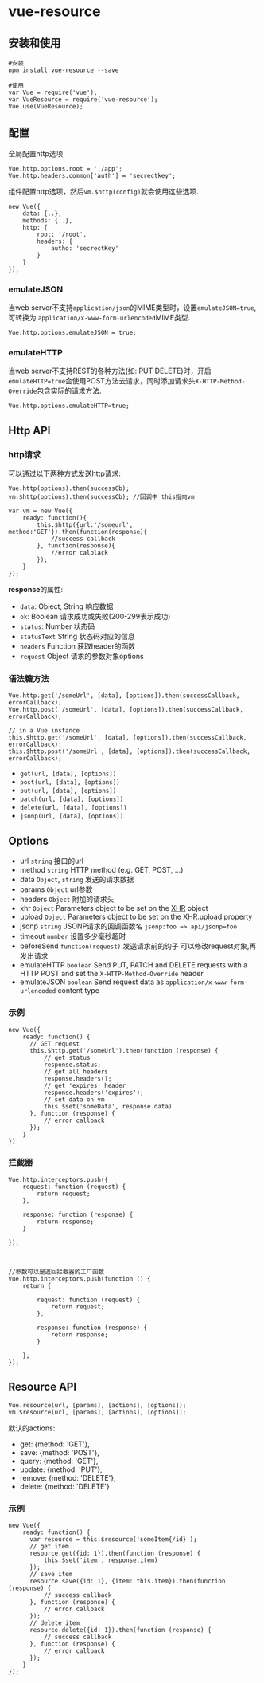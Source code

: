 vue-resource
=====================

安装和使用
-------

    #安装
    npm install vue-resource --save
    
    #使用
    var Vue = require('vue');
    var VueResource = require('vue-resource');
    Vue.use(VueResource);

配置
----------
全局配置http选项

    Vue.http.options.root = './app';
    Vue.http.headers.common['auth'] = 'secrectkey';

组件配置http选项，然后`vm.$http(config)`就会使用这些选项.

    new Vue({
        data: {..},
        methods: {..},
        http: {
            root: '/root',
            headers: {
                autho: 'secrectKey'
            }
        }
    });

### emulateJSON
当web server不支持`application/json`的MIME类型时，设置`emulateJSON=true`, 可转换为 `application/x-www-form-urlencoded`MIME类型.

    Vue.http.options.emulateJSON = true;

### emulateHTTP
当web server不支持REST的各种方法(如: PUT DELETE)时，开启`emulateHTTP=true`会使用POST方法去请求，同时添加请求头`X-HTTP-Method-Override`包含实际的请求方法.

    Vue.http.options.emulateHTTP=true;


Http API
-------------

### http请求
可以通过以下两种方式发送http请求:

    Vue.http(options).then(successCb);
    vm.$http(options).then(successCb); //回调中 this指向vm

    var vm = new Vue({
        ready: function(){
            this.$http({url:'/someurl', method:'GET'}).then(function(response){
                //success callback    
            }, function(response){
                //error calblack
            });
        }
    });

**response**的属性:
+ `data`: Object, String 响应数据
+ `ok`: Boolean 请求成功或失败(200-299表示成功)
+ `status`: Number 状态码
+ `statusText` String 状态码对应的信息
+ `headers` Function 获取header的函数
+ `request` Object 请求的参数对象options

### 语法糖方法

    Vue.http.get('/someUrl', [data], [options]).then(successCallback, errorCallback);
    Vue.http.post('/someUrl', [data], [options]).then(successCallback, errorCallback);

    // in a Vue instance
    this.$http.get('/someUrl', [data], [options]).then(successCallback, errorCallback);
    this.$http.post('/someUrl', [data], [options]).then(successCallback, errorCallback);


* `get(url, [data], [options])`
* `post(url, [data], [options])`
* `put(url, [data], [options])`
* `patch(url, [data], [options])`
* `delete(url, [data], [options])`
* `jsonp(url, [data], [options])`

## Options

+ url  `string` 接口的url
+ method  `string`  HTTP method (e.g. GET, POST, ...)
+ data  `Object`, `string`  发送的请求数据
+ params  `Object`  url参数
+ headers  `Object`  附加的请求头
+ xhr  `Object`  Parameters object to be set on the [XHR](https://developer.mozilla.org/en-US/docs/Web/API/XMLHttpRequest) object
+ upload  `Object`  Parameters object to be set on the [XHR.upload](https://developer.mozilla.org/en-US/docs/Web/API/XMLHttpRequest/upload) property
+ jsonp  `string`  JSONP请求的回调函数名 `jsonp:foo => api/jsonp=foo`
+ timeout  `number`  设置多少毫秒超时
+ beforeSend  `function(request)`  发送请求前的钩子 可以修改request对象,再发出请求
+ emulateHTTP  `boolean`  Send PUT, PATCH and DELETE requests with a HTTP POST and set the `X-HTTP-Method-Override` header
+ emulateJSON  `boolean`  Send request data as `application/x-www-form-urlencoded` content type

### 示例

    new Vue({
        ready: function() {
          // GET request
          this.$http.get('/someUrl').then(function (response) {
              // get status
              response.status;
              // get all headers
              response.headers();
              // get 'expires' header
              response.headers('expires');
              // set data on vm
              this.$set('someData', response.data)
          }, function (response) {
              // error callback
          });
        }
    })


### 拦截器

    Vue.http.interceptors.push({
        request: function (request) {
            return request;
        },

        response: function (response) {
            return response;
        }

    });



    //参数可以是返回拦截器的工厂函数
    Vue.http.interceptors.push(function () {
        return {

            request: function (request) {
                return request;
            },

            response: function (response) {
                return response;
            }

        };
    });

Resource API
-----------------

    Vue.resource(url, [params], [actions], [options]);
    vm.$resource(url, [params], [actions], [options]);

默认的actions:

+ get: {method: 'GET'},
+ save: {method: 'POST'},
+ query: {method: 'GET'},
+ update: {method: 'PUT'},
+ remove: {method: 'DELETE'},
+ delete: {method: 'DELETE'}

### 示例

    new Vue({
        ready: function() {
          var resource = this.$resource('someItem{/id}');
          // get item
          resource.get({id: 1}).then(function (response) {
              this.$set('item', response.item)
          });
          // save item
          resource.save({id: 1}, {item: this.item}).then(function (response) {
              // success callback
          }, function (response) {
              // error callback
          });
          // delete item
          resource.delete({id: 1}).then(function (response) {
              // success callback
          }, function (response) {
              // error callback
          });
        }
    });